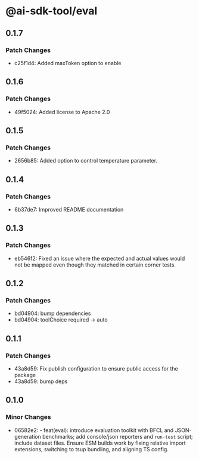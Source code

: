 # @ai-sdk-tool/eval

## 0.1.7

### Patch Changes

- c25f1d4: Added maxToken option to enable

## 0.1.6

### Patch Changes

- 49f5024: Added license to Apache 2.0

## 0.1.5

### Patch Changes

- 2656b85: Added option to control temperature parameter.

## 0.1.4

### Patch Changes

- 6b37de7: Improved README documentation

## 0.1.3

### Patch Changes

- eb546f2: Fixed an issue where the expected and actual values ​​would not be mapped even though they matched in certain corner tests.

## 0.1.2

### Patch Changes

- bd04904: bump dependencies
- bd04904: toolChoice required -> auto

## 0.1.1

### Patch Changes

- 43a8d59: Fix publish configuration to ensure public access for the package
- 43a8d59: bump deps

## 0.1.0

### Minor Changes

- 06582e2: - feat(eval): introduce evaluation toolkit with BFCL and JSON-generation benchmarks; add console/json reporters and `run-test` script; include dataset files. Ensure ESM builds work by fixing relative import extensions, switching to tsup bundling, and aligning TS config.

